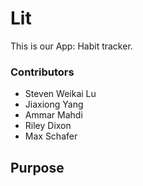 # Lit
This is our App: Habit tracker.

### Contributors
* Steven Weikai Lu
* Jiaxiong Yang
* Ammar Mahdi
* Riley Dixon
* Max Schafer

## Purpose
